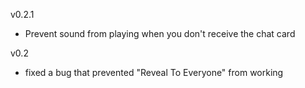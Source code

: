 v0.2.1
 - Prevent sound from playing when you don't receive the chat card

v0.2
 - fixed a bug that prevented "Reveal To Everyone" from working
